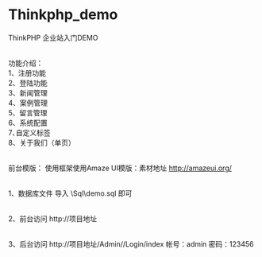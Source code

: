 # Thinkphp_demo
ThinkPHP 企业站入门DEMO

<br>
功能介绍：<br>
1、注册功能<br>
2、登陆功能<br>
3、新闻管理<br>
4、案例管理<br>
5、留言管理<br>
6、系统配置<br>
7､自定义标签<br>
8、关于我们（单页）
<br><br>


前台模版：
使用框架使用Amaze UI模版：素材地址 http://amazeui.org/
<br><br>


1、数据库文件
导入 \Sql\demo.sql 即可
<br><br>


2、前台访问 
http://项目地址
<br><br>


3、后台访问 
http://项目地址/Admin//Login/index
帐号：admin  密码：123456
